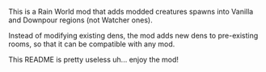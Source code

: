 This is a Rain World mod that adds modded creatures spawns into Vanilla and Downpour regions (not Watcher ones).

Instead of modifying existing dens, the mod adds new dens to pre-existing rooms, so that it can be compatible with any mod.

This README is pretty useless uh... enjoy the mod!
